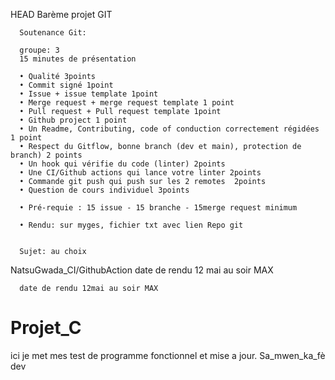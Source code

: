  HEAD
      Barème projet GIT

      Soutenance Git:

      groupe: 3
      15 minutes de présentation
      
      •	Qualité 3points
      •	Commit signé 1point
      •	Issue + issue template 1point
      •	Merge request + merge request template 1 point
      •	Pull request + Pull request template 1point
      •	Github project 1 point
      •	Un Readme, Contributing, code of conduction correctement régidées 1 point
      •	Respect du Gitflow, bonne branch (dev et main), protection de branch) 2 points
      •	Un hook qui vérifie du code (linter) 2points
      •	Une CI/Github actions qui lance votre linter 2points
      •	Commande git push qui push sur les 2 remotes  2points
      •	Question de cours individuel 3points
      
      •	Pré-requie : 15 issue - 15 branche - 15merge request minimum
      
      •	Rendu: sur myges, fichier txt avec lien Repo git


      Sujet: au choix
NatsuGwada_CI/GithubAction
      date de rendu 12 mai au soir MAX

      date de rendu 12mai au soir MAX

# Projet_C
ici je met mes test de programme fonctionnel  et mise a jour.
 Sa_mwen_ka_fè
 dev
